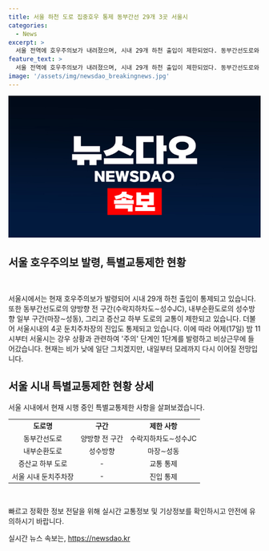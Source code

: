 ```yaml
---
title: 서울 하천 도로 집중호우 통제 동부간선 29개 3곳 서울시
categories:
  - News
excerpt: >
  서울 전역에 호우주의보가 내려졌으며, 시내 29개 하천 출입이 제한되었다. 동부간선도로와 내부순환도로의 일부 구간, 그리고 서울 시내 둔치주차장 4곳의 진입도 제한됐다. 서울시는 비상근무에 돌입하고, 오늘 낮에는 비가 그치겠지만, 내일부터 모레까지 다시 이어질 것으로 전망된다.
feature_text: >
  서울 전역에 호우주의보가 내려졌으며, 시내 29개 하천 출입이 제한되었다. 동부간선도로와 내부순환도로의 일부 구간, 그리고 서울 시내 둔치주차장 4곳의 진입도 제한됐다. 서울시는 비상근무에 돌입하고, 오늘 낮에는 비가 그치겠지만, 내일부터 모레까지 다시 이어질 것으로 전망된다.
image: '/assets/img/newsdao_breakingnews.jpg'
---
```


<p><img src="/assets/img/newsdao_breakingnews.jpg" alt="implanttips 속보" /></p>

<h2 data-ke-size="size26">서울 호우주의보 발령, 특별교통제한 현황</h2>

<p data-ke-size="size16">&nbsp;</p>

<p>서울시에서는 현재 호우주의보가 발령되어 시내 29개 하천 출입이 통제되고 있습니다. 또한 동부간선도로의 양방향 전 구간(수락지하차도∼성수JC), 내부순환도로의 성수방향 일부 구간(마장∼성동), 그리고 증산교 하부 도로의 교통이 제한되고 있습니다. 더불어 서울시내의 4곳 둔치주차장의 진입도 통제되고 있습니다. 이에 따라 어제(17일) 밤 11시부터 서울시는 강우 상황과 관련하여 '주의' 단계인 1단계를 발령하고 비상근무에 들어갔습니다. 현재는 비가 낮에 일단 그치겠지만, 내일부터 모레까지 다시 이어질 전망입니다.</p>

<h2 data-ke-size="size26">서울 시내 특별교통제한 현황 상세</h2>

<p data-ke-size="size16">서울 시내에서 현재 시행 중인 특별교통제한 사항을 살펴보겠습니다.</p>

<table>
   <tbody>
      <tr>
         <td style="text-align: center; height: 17px;"><b>도로명</b></td>
         <td style="text-align: center; height: 17px;"><b>구간</b></td>
         <td style="text-align: center; height: 17px;"><b>제한 사항</b></td>
      </tr>
      <tr>
         <td style="text-align: center; height: 17px;">동부간선도로</td>
         <td style="text-align: center; height: 17px;">양방향 전 구간</td>
         <td style="text-align: center; height: 17px;">수락지하차도∼성수JC</td>
      </tr>
      <tr>
         <td style="text-align: center; height: 17px;">내부순환도로</td>
         <td style="text-align: center; height: 17px;">성수방향</td>
         <td style="text-align: center; height: 17px;">마장∼성동</td>
      </tr>
      <tr>
         <td style="text-align: center; height: 17px;">증산교 하부 도로</td>
         <td style="text-align: center; height: 17px;">-</td>
         <td style="text-align: center; height: 17px;">교통 통제</td>
      </tr>
      <tr>
         <td style="text-align: center; height: 17px;">서울 시내 둔치주차장</td>
         <td style="text-align: center; height: 17px;">-</td>
         <td style="text-align: center; height: 17px;">진입 통제</td>
      </tr>
   </tbody>
</table>

<p data-ke-size="size16">&nbsp;</p>

<p>빠르고 정확한 정보 전달을 위해 실시간 교통정보 및 기상정보를 확인하시고 안전에 유의하시기 바랍니다.</p>
실시간 뉴스 속보는, <a href="https://newsdao.kr" rel="dofollow">https://newsdao.kr</a>


